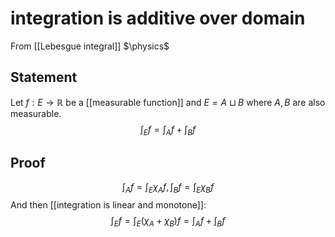 # integration is additive over domain
From [[Lebesgue integral]]
$\physics$
## Statement
Let $f: E \to \mathbb{R}$ be a [[measurable function]] and $E = A \sqcup B$ where $A, B$ are also measurable.
$$\int_{E} f = \int_{A} f + \int_{B} f$$
## Proof
$$\int_{A}f = \int_{E} \chi_{A} f, \int_{B} f = \int_{E} \chi_{B} f$$
And then [[integration is linear and monotone]]:
$$\int_{E} f = \int_{E} (\chi_{A} + \chi_{B}) f = \int_{A} f + \int_{B} f$$